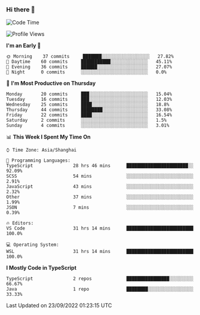 ### Hi there 👋

<!--
**waynelwz/waynelwz** is a ✨ _special_ ✨ repository because its `README.md` (this file) appears on your GitHub profile.

Here are some ideas to get you started:

- 🔭 I’m currently working on ...
- 🌱 I’m currently learning ...
- 👯 I’m looking to collaborate on ...
- 🤔 I’m looking for help with ...
- 💬 Ask me about ...
- 📫 How to reach me: ...
- 😄 Pronouns: ...
- ⚡ Fun fact: ...
-->

<!--START_SECTION:waka-->
![Code Time](http://img.shields.io/badge/Code%20Time-482%20hrs%2014%20mins-blue)

![Profile Views](http://img.shields.io/badge/Profile%20Views-0-blue)

**I'm an Early 🐤** 

```text
🌞 Morning    37 commits     ███████░░░░░░░░░░░░░░░░░░   27.82% 
🌆 Daytime    60 commits     ███████████░░░░░░░░░░░░░░   45.11% 
🌃 Evening    36 commits     ██████░░░░░░░░░░░░░░░░░░░   27.07% 
🌙 Night      0 commits      ░░░░░░░░░░░░░░░░░░░░░░░░░   0.0%

```
📅 **I'm Most Productive on Thursday** 

```text
Monday       20 commits     ███░░░░░░░░░░░░░░░░░░░░░░   15.04% 
Tuesday      16 commits     ███░░░░░░░░░░░░░░░░░░░░░░   12.03% 
Wednesday    25 commits     ████░░░░░░░░░░░░░░░░░░░░░   18.8% 
Thursday     44 commits     ████████░░░░░░░░░░░░░░░░░   33.08% 
Friday       22 commits     ████░░░░░░░░░░░░░░░░░░░░░   16.54% 
Saturday     2 commits      ░░░░░░░░░░░░░░░░░░░░░░░░░   1.5% 
Sunday       4 commits      ░░░░░░░░░░░░░░░░░░░░░░░░░   3.01%

```


📊 **This Week I Spent My Time On** 

```text
⌚︎ Time Zone: Asia/Shanghai

💬 Programming Languages: 
TypeScript               28 hrs 46 mins      ███████████████████████░░   92.09% 
SCSS                     54 mins             ░░░░░░░░░░░░░░░░░░░░░░░░░   2.91% 
JavaScript               43 mins             ░░░░░░░░░░░░░░░░░░░░░░░░░   2.32% 
Other                    37 mins             ░░░░░░░░░░░░░░░░░░░░░░░░░   1.99% 
JSON                     7 mins              ░░░░░░░░░░░░░░░░░░░░░░░░░   0.39%

🔥 Editors: 
VS Code                  31 hrs 14 mins      █████████████████████████   100.0%

💻 Operating System: 
WSL                      31 hrs 14 mins      █████████████████████████   100.0%

```

**I Mostly Code in TypeScript** 

```text
TypeScript               2 repos             ████████████████░░░░░░░░░   66.67% 
Java                     1 repo              ████████░░░░░░░░░░░░░░░░░   33.33%

```



 Last Updated on 23/09/2022 01:23:15 UTC
<!--END_SECTION:waka-->

